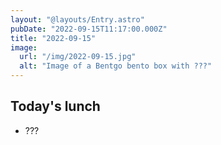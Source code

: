 ```yaml
---
layout: "@layouts/Entry.astro"
pubDate: "2022-09-15T11:17:00.000Z"
title: "2022-09-15"
image:
  url: "/img/2022-09-15.jpg"
  alt: "Image of a Bentgo bento box with ???"
---
```


## Today's lunch

- ???
